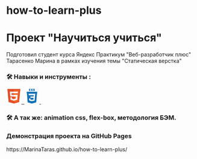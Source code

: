# how-to-learn-plus
<h1 aline="center">Проект "Научиться учиться"</h1>

Подготовил студент курса Яндекс Практикум "Веб-разработчик плюс" Тарасенко Марина в рамках изучения темы "Статическая верстка"

### :hammer_and_wrench: Навыки и инструменты :
<div>
  <a href="https://developer.mozilla.org/en-US/docs/Glossary/HTML5" target="framename" rel="noopener noreferrer" >
  <img src="https://github.com/devicons/devicon/blob/master/icons/html5/html5-original.svg" title="HTML5" alt="HTML" width="40" height="40" href="https://developer.mozilla.org/en-US/docs/Glossary/HTML5" />&nbsp;
  </a>
  <a href="https://developer.mozilla.org/en-US/docs/Glossary/CSS">
    <img src="https://github.com/devicons/devicon/blob/master/icons/css3/css3-plain-wordmark.svg"  title="CSS3" alt="CSS" width="40" height="40"/>&nbsp;
  </a>
</div>

### :hammer_and_wrench: А так же: animation css, flex-box, методология БЭМ.

<h3>Демонстрация проекта на GitHub Pages</h3>
https://MarinaTaras.github.io/how-to-learn-plus/
